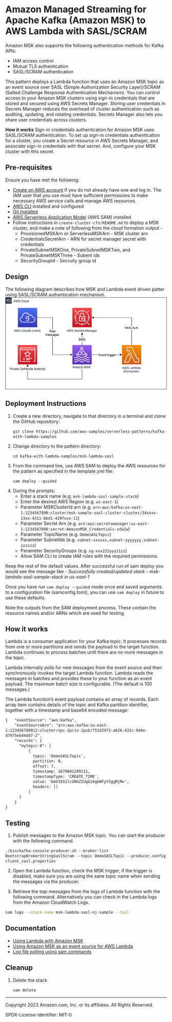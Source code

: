 # Amazon Managed Streaming for Apache Kafka (Amazon MSK) to AWS Lambda with SASL/SCRAM

Amazon MSK also supports the following authentication methods for Kafka APIs:
* IAM access control
* Mutual TLS authentication
* SASL/SCRAM authentication

This pattern deploys a Lambda function that uses an Amazon MSK topic as an event source over SASL (Simple Authorization Security Layer)/SCRAM (Salted Challenge Response Authentication Mechanism). You can control access to your Amazon MSK clusters using sign-in credentials that are stored and secured using AWS Secrets Manager. Storing user credentials in Secrets Manager reduces the overhead of cluster authentication such as auditing, updating, and rotating credentials. Secrets Manager also lets you share user credentials across clusters.

**How it works**
Sign-in credentials authentication for Amazon MSK uses SASL/SCRAM authentication. To set up sign-in credentials authentication for a cluster, you create a Secret resource in AWS Secrets Manager, and associate sign-in credentials with that secret. And, configure your MSK cluster with this secret.


[//]: # (Learn more about this pattern at Serverless Land Patterns: https://serverlessland.com/patterns/msk-lambda-sasl)


## Pre-requisites
Ensure you have met the following:
* [Create an AWS account](https://portal.aws.amazon.com/gp/aws/developer/registration/index.html) if you do not already have one and log in. The IAM user that you use must have sufficient permissions to make necessary AWS service calls and manage AWS resources.
* [AWS CLI](https://docs.aws.amazon.com/cli/latest/userguide/install-cliv2.html) installed and configured
* [Git Installed](https://git-scm.com/book/en/v2/Getting-Started-Installing-Git)
* [AWS Serverless Application Model](https://docs.aws.amazon.com/serverless-application-model/latest/developerguide/serverless-sam-cli-install.html) (AWS SAM) installed
* Follow instructions in `create-cluster-cfn/README.md` to deploy a MSK cluster, and make a note of following from the cloud formation output - 
    - ProvisionedMSKArn or ServerlessMSKArn - MSK cluster arn
    - CredentialsSecretArn - ARN for secret manager secret with credentials
    - PrivateSubnetMSKOne, PrivateSubnetMSKTwo, and PrivateSubnetMSKThree - Subent ids
    - SecurityGroupId - Secruity group id

## Design
The following diagram describes how MSK and Lambda event driven patter using SASL/SCRAM authentication mechanism.
![SASL Diagram](./images/msk-lambda-sasl.png)
## Deployment Instructions

1. Create a new directory, navigate to that directory in a terminal and clone the GitHub repository:
    ``` 
    git clone https://github.com/aws-samples/serverless-patterns/kafka-with-lambda-samples
    ```
1. Change directory to the pattern directory:
    ```
    cd kafka-with-lambda-samples/msk-lambda-sasl
    ```
1. From the command line, use AWS SAM to deploy the AWS resources for the pattern as specified in the template.yml file:
    ```
    sam deploy --guided
    ```
1. During the prompts:
    * Enter a stack name (e.g. `msk-lambda-sasl-sample-stack`)
    * Enter the desired AWS Region (e.g. `us-east-1`)
    * Parameter MSKClusterId arn (e.g. `arn:aws:kafka:us-east-1:1234567890:cluster/msk-sample-sasl-cluster-cluster/34xxxx-23xx-4311-bbd1-429fxxx-11`)
    * Parameter Secret Arn (e.g. `arn:aws:secretsmanager:us-east-1:1234567890:secret:AmazonMSK_Credentials-sda2w`)
    * Parameter TopicName (e.g. `DemoSASLTopic`)
    * Parameter SubnetIds (e.g. `subnet-xxxxxx,subnet-yyyyyyy,subnet-zzzzzz`)
    * Parameter SecurityGroups (e.g. `sg-xxx222yyy11zz`)
    * Allow SAM CLI to create IAM roles with the required permissions.

Keep the rest of the default values. After successful run of sam deploy you would see the  message like - _Successfully created/updated stack - msk-lambda-sasl-sample-stack in us-east-1_

Once you have run `sam deploy --guided` mode once and saved arguments to a configuration file (samconfig.toml), you can use `sam deploy` in future to use these defaults.

Note the outputs from the SAM deployment process. These contain the resource names and/or ARNs which are used for testing.

## How it works

Lambda is a consumer application for your Kafka topic. It processes records from one or more partitions and sends the payload to the target function. Lambda continues to process batches until there are no more messages in the topic.

Lambda internally polls for new messages from the event source and then synchronously invokes the target Lambda function. Lambda reads the messages in batches and provides these to your function as an event payload. The maximum batch size is configurable. (The default is 100 messages.) 

The Lambda function’s event payload contains an array of records. Each array item contains details of the topic and Kafka partition identifier, together with a timestamp and base64 encoded message:

```
{   "eventSource": "aws:kafka",
    "eventSourceArn": "arn:aws:kafka:sa-east-1:123456789012:cluster/vpc-2priv-2pub/751d2973-a626-431c-9d4e-d7975eb44dd7-2",
    "records": {
      "mytopic-0": [
          {
            topic: 'DemoSASLTopic',
            partition: 0,
            offset: 7,
            timestamp: 1679601299111,
            timestampType: 'CREATE_TIME',
            value: 'bmV3IG1lc3NhZ2Ugb24gbWFyY2ggMjM=',
            headers: []
          }
      ]
    }
}
```

## Testing

1. Publish messages to the Amazon MSK topic. You can start the producer with the following command.

```
./bin/kafka-console-producer.sh --broker-list BootstrapBrokerStringSaslScram --topic DemoSASLTopic --producer.config client_sasl.properties

```
2. Open the Lambda function, check the MSK trigger, if the trigger is disabled, make sure you are using the sane topic name when sending the messages via the producer.

3. Retrieve the topi messages from the logs of Lambda function with the following command. Alternatively you can check in the Lambda logs from the Amazon CloudWatch Logs.

```bash
sam logs --stack-name msk-lambda-sasl-nj-sample --tail
```
## Documentation
- [Using Lambda with Amazon MSK](https://docs.aws.amazon.com/lambda/latest/dg/with-msk.html)
- [Using Amazon MSK as an event source for AWS Lambda](https://aws.amazon.com/blogs/compute/using-amazon-msk-as-an-event-source-for-aws-lambda/)
- [Log file polling using sam commands](https://docs.aws.amazon.com/serverless-application-model/latest/developerguide/sam-cli-command-reference-sam-logs.html)
## Cleanup
 
1. Delete the stack
    ```bash
    sam delete
    ```

----
Copyright 2023 Amazon.com, Inc. or its affiliates. All Rights Reserved.

SPDX-License-Identifier: MIT-0
